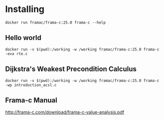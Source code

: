 # Installing
```
docker run framac/frama-c:25.0 frama-c --help
```

## Hello world
```
docker run -v $(pwd):/working -w /working framac/frama-c:25.0 frama-c -eva rte.c
```
## Dijkstra's Weakest Precondition Calculus
```
docker run -v $(pwd):/working -w /working framac/frama-c:25.0 frama-c -wp introduction_acsl.c
```

## Frama-c Manual
http://frama-c.com/download/frama-c-value-analysis.pdf
